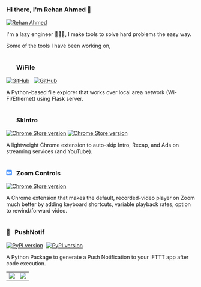 ### Hi there, I'm Rehan Ahmed 👋

[![Rehan Ahmed](https://img.shields.io/badge/rehanahd-LinkedIn-blue)](https://www.linkedin.com/in/rehanahd/)

I'm a lazy engineer 🧑🏻‍💻, I make tools to solve hard problems the easy way.

Some of the tools I have been working on,
#

### <img src = "https://raw.githubusercontent.com/reallyrehan/flask-fileexplorer/master/static/folder5.png" style="width:15px;height:15px" >&nbsp;&nbsp;&nbsp;WiFile

[![GitHub](https://img.shields.io/github/stars/reallyrehan/flask-fileexplorer?style=social)](https://github.com/reallyrehan/flask-fileexplorer) &nbsp;
[![GitHub](https://img.shields.io/github/forks/reallyrehan/flask-fileexplorer?style=social)](https://github.com/reallyrehan/flask-fileexplorer)

A Python-based file explorer that works over local area network (Wi-Fi/Ethernet) using Flask server.
#

### <img src = "https://github.com/reallyrehan/skintro/raw/main/src/icon_circle.png" width="15px;" height="15px">&nbsp;&nbsp;&nbsp;SkIntro
[![Chrome Store version](https://img.shields.io/chrome-web-store/v/acjikceibgbijbnhfialnjhilckdajan.svg)](https://chrome.google.com/webstore/detail/skintro/acjikceibgbijbnhfialnjhilckdajan) 
[![Chrome Store version](https://img.shields.io/chrome-web-store/users/acjikceibgbijbnhfialnjhilckdajan
)](https://chrome.google.com/webstore/detail/skintro/acjikceibgbijbnhfialnjhilckdajan) 


A lightweight Chrome extension to auto-skip Intro, Recap, and Ads on streaming services (and YouTube).

#

### <img src = "https://raw.githubusercontent.com/reallyrehan/zoomcontrols/main/src/icon.png" width="15px;" height="15px">&nbsp;&nbsp;&nbsp;Zoom Controls
[![Chrome Store version](https://img.shields.io/chrome-web-store/v/henmmblkopelpkajjhhndaicecnccgff.svg)](https://chrome.google.com/webstore/detail/skintro/acjikceibgbijbnhfialnjhilckdajan)
<!-- [![Chrome Store version](https://img.shields.io/chrome-web-store/users/henmmblkopelpkajjhhndaicecnccgff
)](https://chrome.google.com/webstore/detail/skintro/henmmblkopelpkajjhhndaicecnccgff)  -->


A Chrome extension that makes the default, recorded-video player on Zoom much better by adding keyboard shortcuts, variable playback rates, option to rewind/forward video.
#

### 🔔&nbsp;&nbsp;&nbsp;PushNotif
[![PyPI version](https://badge.fury.io/py/pushnotif.svg)](https://badge.fury.io/py/pushnotif)&nbsp;
[![PyPI version](https://img.shields.io/pypi/dw/pushnotif)](https://badge.fury.io/py/pushnotif)&nbsp;

A Python Package to generate a Push Notification to your IFTTT app after code execution.


|       |  |
| ----------- | ----------- |
| <img align="left" src = "https://github-readme-stats.vercel.app/api?username=reallyrehan&show_icons=true&include_all_commits=true&count_private=true&hide_border=true&theme=blueberry">      | <img align="right" src = "https://github-readme-stats.vercel.app/api/top-langs/?username=reallyrehan&hide_border=true&layout=compact&theme=blueberry">       |





<!--
**reallyrehan/reallyrehan** is a ✨ _special_ ✨ repository because its `README.md` (this file) appears on your GitHub profile.

Here are some ideas to get you started:

- 🔭 I’m currently working on ...
- 🌱 I’m currently learning ...
- 👯 I’m looking to collaborate on ...
- 🤔 I’m looking for help with ...
- 💬 Ask me about ...
- 📫 How to reach me: ...
- 😄 Pronouns: ...
- ⚡ Fun fact: ...
-->
